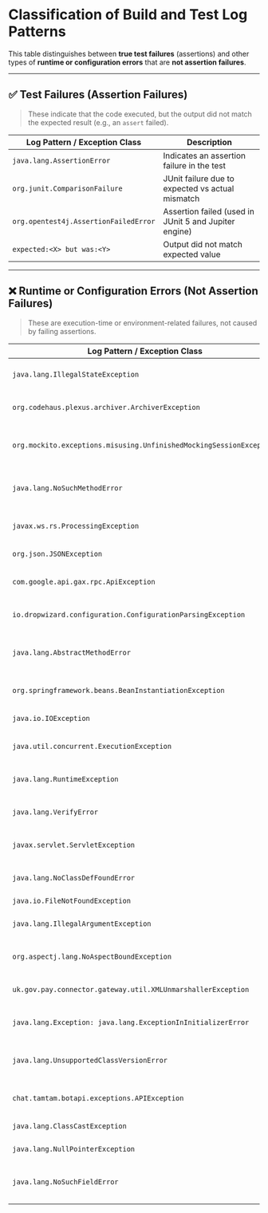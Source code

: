 # Classification of Build and Test Log Patterns

This table distinguishes between **true test failures** (assertions) and other types of **runtime or configuration errors** that are **not assertion failures**.

---

## ✅ Test Failures (Assertion Failures)

> These indicate that the code executed, but the output did not match the expected result (e.g., an `assert` failed).

| Log Pattern / Exception Class                     | Description                                                |
|---------------------------------------------------|------------------------------------------------------------|
| `java.lang.AssertionError`                        | Indicates an assertion failure in the test                 |
| `org.junit.ComparisonFailure`                     | JUnit failure due to expected vs actual mismatch           |
| `org.opentest4j.AssertionFailedError`             | Assertion failed (used in JUnit 5 and Jupiter engine)      |
| `expected:<X> but was:<Y>`                        | Output did not match expected value                        |

---

## ❌ Runtime or Configuration Errors (Not Assertion Failures)

> These are execution-time or environment-related failures, not caused by failing assertions.

| Log Pattern / Exception Class                                              | Description                                                  |
|---------------------------------------------------------------------------|--------------------------------------------------------------|
| `java.lang.IllegalStateException`                                         | Illegal state during execution                               |
| `org.codehaus.plexus.archiver.ArchiverException`                          | Archiving failure during build                               |
| `org.mockito.exceptions.misusing.UnfinishedMockingSessionException`       | Mocking session not completed properly                       |
| `java.lang.NoSuchMethodError`                                             | Method not found due to binary incompatibility               |
| `javax.ws.rs.ProcessingException`                                         | Error in HTTP or REST processing                             |
| `org.json.JSONException`                                                  | Error parsing JSON                                           |
| `com.google.api.gax.rpc.ApiException`                                     | Failure in Google API call                                   |
| `io.dropwizard.configuration.ConfigurationParsingException`               | Malformed configuration file                                 |
| `java.lang.AbstractMethodError`                                           | Abstract method not implemented at runtime                   |
| `org.springframework.beans.BeanInstantiationException`                    | Failure creating Spring bean                                 |
| `java.io.IOException`                                                     | Input/output error                                           |
| `java.util.concurrent.ExecutionException`                                 | Error during async task execution                            |
| `java.lang.RuntimeException`                                              | Generic execution exception                                  |
| `java.lang.VerifyError`                                                  | Bytecode verification error                                  |
| `javax.servlet.ServletException`                                          | Servlet lifecycle failure                                    |
| `java.lang.NoClassDefFoundError`                                          | Class not found at runtime                                   |
| `java.io.FileNotFoundException`                                           | File not found                                               |
| `java.lang.IllegalArgumentException`                                      | Invalid method argument                                      |
| `org.aspectj.lang.NoAspectBoundException`                                 | AspectJ configuration error                                  |
| `uk.gov.pay.connector.gateway.util.XMLUnmarshallerException`              | XML deserialization failure                                  |
| `java.lang.Exception: java.lang.ExceptionInInitializerError`              | Static initializer failed                                    |
| `java.lang.UnsupportedClassVersionError`                                  | Class compiled with a newer Java version                     |
| `chat.tamtam.botapi.exceptions.APIException`                              | API exception from external service                          |
| `java.lang.ClassCastException`                                            | Invalid type casting                                         |
| `java.lang.NullPointerException`                                          | Null object dereferenced                                     |
| `java.lang.NoSuchFieldError`                                              | Field not found due to binary mismatch                       |

